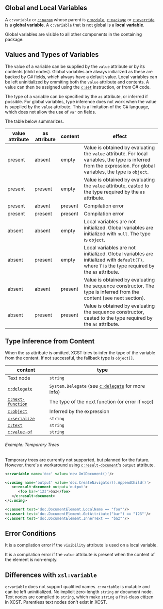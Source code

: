 ## Global and Local Variables

A `c:variable` or [`c:param`](param.html) whose parent is [`c:module`](module.html), [`c:package`](package.html) or [`c:override`](override.html) is a **global variable**. A `c:variable` that is not global is a **local variable**.

Global variables are visible to all other components in the containing package.

## Values and Types of Variables

The value of a variable can be supplied by the `value` attribute or by its contents (child nodes). Global variables are always initialized as these are backed by C# fields, which always have a default value. Local variables can be left uninitialized by ommiting both the `value` attribute and contents. A value can then be assigned using the [`c:set`](set.html) instruction, or from C# code.

The type of a variable can be specified by the `as` attribute, or inferred if possible. For global variables, type inference does not work when the value is supplied by the `value` attribute. This is a limitation of the C# language, which does not allow the use of `var` on fields.

The table below summarizes.

value attribute | as attribute | content | effect
------- | ------- | -------- | -------
present | absent | empty | Value is obtained by evaluating the `value` attribute. For local variables, the type is inferred from the expression. For global variables, the type is `object`.
present | present | empty | Value is obtained by evaluating the `value` attribute, casted to the type required by the `as` attribute.
present | absent | present | Compilation error
present | present | present | Compilation error
absent | absent | empty | Local variables are not initialized. Global variables are initialized with `null`. The type is `object`.
absent | present | empty | Local variables are not initialized. Global variables are initialized with `default(T)`, where `T` is the type required by the `as` attribute.
absent | absent | present | Value is obtained by evaluating the sequence constructor. The type is inferred from the content (see next section).
absent | present | present | Value is obtained by evaluating the sequence constructor, casted to the type required by the `as` attribute.

## Type Inference from Content

When the `as` attribute is omitted, XCST tries to infer the type of the variable from the content. If not successful, the fallback type is `object[]`.

content | type
------- | ----
Text node | `string`
[`c:delegate`](delegate.html) | `System.Delegate` (see [`c:delegate`](delegate.html) for more info)
[`c:next-function`](next-function.html) | The type of the next function (or error if `void`)
[`c:object`](object.html) | Inferred by the expression
[`c:serialize`](serialize.html) | `string`
[`c:text`](text.html) | `string`
[`c:value-of`](value-of.html) | `string`

<div class="note eg" markdown="1">

###### Example: Temporary Trees
Temporary trees are currently not supported, but planned for the future. However, there's a workaround using [`c:result-document`](result-document.html)'s `output` attribute.

```xml
<c:variable name='doc' value='new XmlDocument()'/>

<c:using name='output' value='doc.CreateNavigator().AppendChild()'>
   <c:result-document output='output'>
      <foo bar='123'>baz</foo>
   </c:result-document>
</c:using>

<c:assert test='doc.DocumentElement.LocalName == "foo"'/>
<c:assert test='doc.DocumentElement.GetAttribute("bar") == "123"'/>
<c:assert test='doc.DocumentElement.InnerText == "baz"'/>
```

</div>

## Error Conditions

It is a compilation error if the `visibility` attribute is used on a local variable.

It is a compilation error if the `value` attribute is present when the content of the element is non-empty.

## Differences with `xsl:variable`

`c:variable` does not support qualified names. `c:variable` is mutable and can be left uninitialized. No implicit zero-length `string` or document node. Text nodes are compiled to `string`, which make `string` a first-class citizen in XCST. Parentless text nodes don't exist in XCST.

